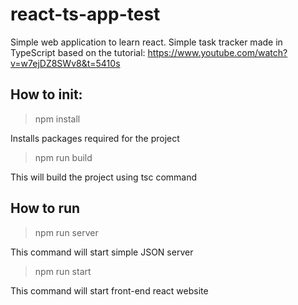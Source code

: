 # react-ts-app-test
 Simple web application to learn react.
 Simple task tracker made in TypeScript based on the tutorial: https://www.youtube.com/watch?v=w7ejDZ8SWv8&t=5410s

## How to init:
> npm install

Installs packages required for the project

> npm run build

This will build the project using tsc command


 ## How to run
 >npm run server

 This command will start simple JSON server 

 >npm run start

 This command will start front-end react website





